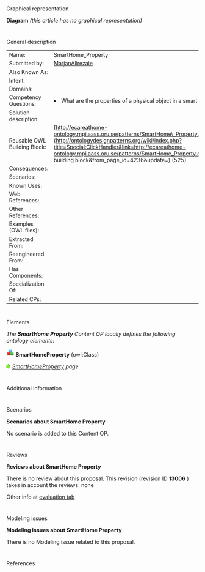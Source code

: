 # 

 Graphical representation



__Diagram__ 
_(this article has no graphical representation)_ 




# 

 General description




|  |  |
| --- | --- |
|  Name:  |  SmartHome\_Property  |
|  Submitted by:  | [MarjanAlirezaie](../User/MarjanAlirezaie.md "User:MarjanAlirezaie")  |
|  Also Known As:  |  |
|  Intent:  |  |
|  Domains:  |  |
|  Competency Questions:  | <li>       What are the properties of a physical object in a smart home?      </li> |
|  Solution description:  |  |
|  Reusable OWL Building Block:  | [http://ecareathome-ontology.mpi.aass.oru.se/patterns/SmartHome\_Property.owl](http://ontologydesignpatterns.org/wiki/index.php?title=Special:ClickHandler&link=http://ecareathome-ontology.mpi.aass.oru.se/patterns/SmartHome_Property.owl&message=OWL building block&from_page_id=4236&update=)  (525)  |
|  Consequences:  |  |
|  Scenarios:  |  |
|  Known Uses:  |  |
|  Web References:  |  |
|  Other References:  |  |
|  Examples (OWL files):  |  |
|  Extracted From:  |  |
|  Reengineered From:  |  |
|  Has Components:  |  |
|  Specialization Of:  |  |
|  Related CPs:  |  |



  





# 

 Elements



_The
 __SmartHome Property__ 
 Content OP locally defines the following ontology elements:_ 





[![Class](./20px-Class.gif)](../Image/Class.gif.md "Class")
__SmartHomeProperty__ 
 (owl:Class)
 
[![](./11px-ArrowRight.gif)](../Image/ArrowRight.gif.md "ArrowRight.gif")
_[SmartHomeProperty](./SmartHome_Property/SmartHomeProperty.md "Submissions:SmartHome Property/SmartHomeProperty") 
 page_ 


# 

 Additional information



# 

 Scenarios




__Scenarios about SmartHome Property__ 


 No scenario is added to this Content OP.
 




# 

 Reviews




__Reviews about SmartHome Property__ 


 There is no review about this proposal.
This revision (revision ID
 __13006__ 
 ) takes in account the reviews: none
 



 Other info at
 [evaluation tab](http://ontologydesignpatterns.org/wiki/index.php?title=Submissions:SmartHome_Property&action=evaluation "http://ontologydesignpatterns.org/wiki/index.php?title=Submissions:SmartHome_Property&action=evaluation") 





# 

 Modeling issues




__Modeling issues about SmartHome Property__ 


 There is no Modeling issue related to this proposal.
 




# 

 References